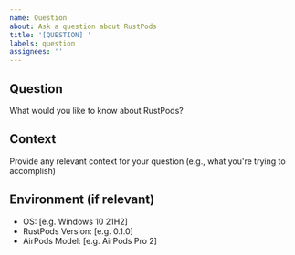 ```yaml
---
name: Question
about: Ask a question about RustPods
title: '[QUESTION] '
labels: question
assignees: ''
---
```


## Question
What would you like to know about RustPods?

## Context
Provide any relevant context for your question (e.g., what you're trying to accomplish)

## Environment (if relevant)
 - OS: [e.g. Windows 10 21H2]
 - RustPods Version: [e.g. 0.1.0]
 - AirPods Model: [e.g. AirPods Pro 2] 